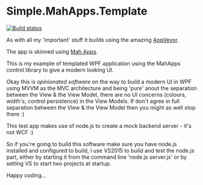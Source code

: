 Simple.MahApps.Template
=======================

[![Build status](https://ci.appveyor.com/api/projects/status/l0e5oai0xdn7o4cc/branch/master?svg=true)](https://ci.appveyor.com/project/oriches/simple-mahapps-template)

As with all my 'important' stuff it builds using the amazing [AppVeyor](https://ci.appveyor.com/project/oriches/simple-mahapps-template).

The app is skinned using [Mah Apps](http://mahapps.com/).

This is my example of templated WPF application using the MahApps control library to give a modern looking UI.

Okay this is *opinionated software* on the way to build a modern UI in WPF using MVVM as the MVC architecture and being 'pure' anout the separation between the View & the View Model, there are no UI concerns (colours, width's, control persistence) in the View Models. If don't agree in full separation between the View & the View Model then you might as well stop there :)

This test app makes use of node.js to create a mock backend server - it's not WCF :)

So if you're going to build this software make sure you have node.js installed and configured to build, I use VS2015 to build and test the node.js part, either by starting it from the command line 'node.js server.js' or by setting VS to start two projects at startup.

Happy coding...
